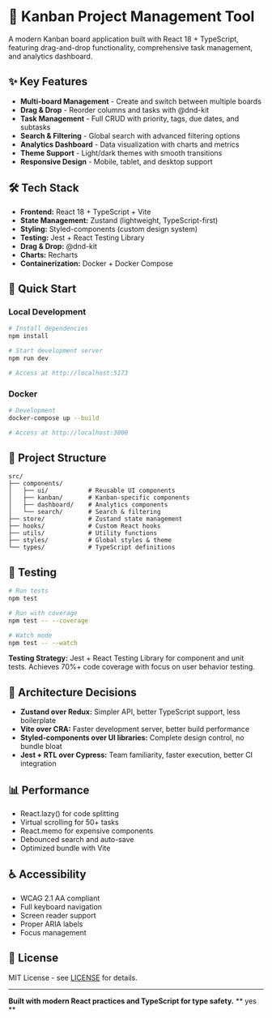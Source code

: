 # 🎯 Kanban Project Management Tool

A modern Kanban board application built with React 18 + TypeScript, featuring drag-and-drop functionality, comprehensive task management, and analytics dashboard.

## ✨ Key Features

- **Multi-board Management** - Create and switch between multiple boards
- **Drag & Drop** - Reorder columns and tasks with @dnd-kit
- **Task Management** - Full CRUD with priority, tags, due dates, and subtasks
- **Search & Filtering** - Global search with advanced filtering options
- **Analytics Dashboard** - Data visualization with charts and metrics
- **Theme Support** - Light/dark themes with smooth transitions
- **Responsive Design** - Mobile, tablet, and desktop support

## 🛠 Tech Stack

- **Frontend:** React 18 + TypeScript + Vite
- **State Management:** Zustand (lightweight, TypeScript-first)
- **Styling:** Styled-components (custom design system)
- **Testing:** Jest + React Testing Library
- **Drag & Drop:** @dnd-kit
- **Charts:** Recharts
- **Containerization:** Docker + Docker Compose

## 🚀 Quick Start

### Local Development
```bash
# Install dependencies
npm install

# Start development server
npm run dev

# Access at http://localhost:5173
```

### Docker
```bash
# Development
docker-compose up --build

# Access at http://localhost:3000
```

## 📁 Project Structure

```
src/
├── components/
│   ├── ui/           # Reusable UI components
│   ├── kanban/       # Kanban-specific components
│   ├── dashboard/    # Analytics components
│   └── search/       # Search & filtering
├── store/            # Zustand state management
├── hooks/            # Custom React hooks
├── utils/            # Utility functions
├── styles/           # Global styles & theme
└── types/            # TypeScript definitions
```

## 🧪 Testing

```bash
# Run tests
npm test

# Run with coverage
npm test -- --coverage

# Watch mode
npm test -- --watch
```

**Testing Strategy:** Jest + React Testing Library for component and unit tests. Achieves 70%+ code coverage with focus on user behavior testing.

## 🎨 Architecture Decisions

- **Zustand over Redux:** Simpler API, better TypeScript support, less boilerplate
- **Vite over CRA:** Faster development server, better build performance
- **Styled-components over UI libraries:** Complete design control, no bundle bloat
- **Jest + RTL over Cypress:** Team familiarity, faster execution, better CI integration

## 📊 Performance

- React.lazy() for code splitting
- Virtual scrolling for 50+ tasks
- React.memo for expensive components
- Debounced search and auto-save
- Optimized bundle with Vite

## ♿ Accessibility

- WCAG 2.1 AA compliant
- Full keyboard navigation
- Screen reader support
- Proper ARIA labels
- Focus management

## 📄 License

MIT License - see [LICENSE](LICENSE) for details.

---

**Built with modern React practices and TypeScript for type safety.**
** yes **